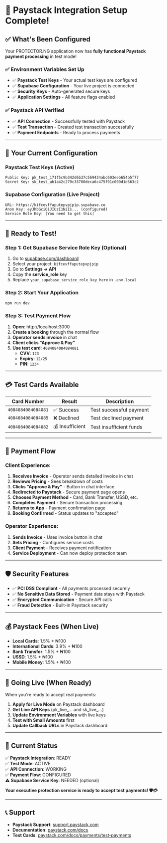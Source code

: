 # 🎉 Paystack Integration Setup Complete!

## ✅ What's Been Configured

Your PROTECTOR.NG application now has **fully functional Paystack payment processing** in test mode!

### ✅ **Environment Variables Set Up**
- ✅ **Paystack Test Keys** - Your actual test keys are configured
- ✅ **Supabase Configuration** - Your live project is connected
- ✅ **Security Keys** - Auto-generated secure keys
- ✅ **Application Settings** - All feature flags enabled

### ✅ **Paystack API Verified**
- ✅ **API Connection** - Successfully tested with Paystack
- ✅ **Test Transaction** - Created test transaction successfully
- ✅ **Payment Endpoints** - Ready to process payments

---

## 🔑 **Your Current Configuration**

### **Paystack Test Keys (Active)**
```
Public Key: pk_test_171f5c9b342d6b37c569434abc603eeb654b5f77
Secret Key: sk_test_ab1a42c279c33780deca6c475f91c000d1d663c2
```

### **Supabase Configuration (Live Project)**
```
URL: https://kifcevffaputepvpjpip.supabase.co
Anon Key: eyJhbGciOiJIUzI1NiIs... (configured)
Service Role Key: [You need to get this]
```

---

## 🚀 **Ready to Test!**

### **Step 1: Get Supabase Service Role Key (Optional)**
1. Go to [supabase.com/dashboard](https://supabase.com/dashboard)
2. Select your project: `kifcevffaputepvpjpip`
3. Go to **Settings → API**
4. Copy the **service_role** key
5. Replace `your_supabase_service_role_key_here` in `.env.local`

### **Step 2: Start Your Application**
```bash
npm run dev
```

### **Step 3: Test Payment Flow**
1. **Open**: http://localhost:3000
2. **Create a booking** through the normal flow
3. **Operator sends invoice** in chat
4. **Client clicks "Approve & Pay"**
5. **Use test card**: `4084084084084081`
   - **CVV**: `123`
   - **Expiry**: `12/25`
   - **PIN**: `1234`

---

## 💳 **Test Cards Available**

| Card Number | Result | Description |
|-------------|--------|-------------|
| `4084084084084081` | ✅ Success | Test successful payment |
| `4084084084084085` | ❌ Declined | Test declined payment |
| `4084084084084082` | 💰 Insufficient | Test insufficient funds |

---

## 🔄 **Payment Flow**

### **Client Experience:**
1. **Receives Invoice** - Operator sends detailed invoice in chat
2. **Reviews Pricing** - Sees breakdown of costs
3. **Clicks "Approve & Pay"** - Button in chat interface
4. **Redirected to Paystack** - Secure payment page opens
5. **Chooses Payment Method** - Card, Bank Transfer, USSD, etc.
6. **Completes Payment** - Secure transaction processing
7. **Returns to App** - Payment confirmation page
8. **Booking Confirmed** - Status updates to "accepted"

### **Operator Experience:**
1. **Sends Invoice** - Uses invoice button in chat
2. **Sets Pricing** - Configures service costs
3. **Client Payment** - Receives payment notification
4. **Service Deployment** - Can now deploy protection team

---

## 🛡️ **Security Features**

- ✅ **PCI DSS Compliant** - All payments processed securely
- ✅ **No Sensitive Data Stored** - Payment data stays with Paystack
- ✅ **Encrypted Communication** - Secure API calls
- ✅ **Fraud Detection** - Built-in Paystack security

---

## 💰 **Paystack Fees (When Live)**

- **Local Cards**: 1.5% + ₦100
- **International Cards**: 3.9% + ₦100
- **Bank Transfer**: 1.5% + ₦100
- **USSD**: 1.5% + ₦100
- **Mobile Money**: 1.5% + ₦100

---

## 🚀 **Going Live (When Ready)**

When you're ready to accept real payments:

1. **Apply for Live Mode** on Paystack dashboard
2. **Get Live API Keys** (pk_live_... and sk_live_...)
3. **Update Environment Variables** with live keys
4. **Test with Small Amounts** first
5. **Update Callback URLs** in Paystack dashboard

---

## 🎯 **Current Status**

✅ **Paystack Integration**: READY  
✅ **Test Mode**: ACTIVE  
✅ **API Connection**: WORKING  
✅ **Payment Flow**: CONFIGURED  
⚠️ **Supabase Service Key**: NEEDED (optional)  

**Your executive protection service is ready to accept test payments! 🛡️💳**

---

## 📞 **Support**

- **Paystack Support**: [support.paystack.com](https://support.paystack.com)
- **Documentation**: [paystack.com/docs](https://paystack.com/docs)
- **Test Cards**: [paystack.com/docs/payments/test-payments](https://paystack.com/docs/payments/test-payments)










